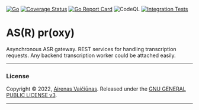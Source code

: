 
[![Go](https://github.com/airenas/roxy/actions/workflows/go.yml/badge.svg)](https://github.com/airenas/roxy/actions/workflows/go.yml) [![Coverage Status](https://coveralls.io/repos/github/airenas/roxy/badge.svg?branch=main)](https://coveralls.io/github/airenas/roxy?branch=main) [![Go Report Card](https://goreportcard.com/badge/github.com/airenas/roxy)](https://goreportcard.com/report/github.com/airenas/roxy) ![CodeQL](https://github.com/airenas/roxy/workflows/CodeQL/badge.svg) [![Integration Tests](https://github.com/airenas/roxy/actions/workflows/integration.yml/badge.svg)](https://github.com/airenas/roxy/actions/workflows/integration.yml)

# AS(R) pr(oxy)

Asynchronous ASR gateway. REST services for handling transcription requests. Any backend transcription worker could be attached easily.


---
### License

Copyright © 2022, [Airenas Vaičiūnas](https://github.com/airenas).
Released under the [GNU GENERAL PUBLIC LICENSE v3](LICENSE).

---